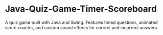 # Java-Quiz-Game-Timer-Scoreboard
A quiz game built with Java and Swing. Features timed questions, animated score counter, and custom sound effects for correct and incorrect answers.
